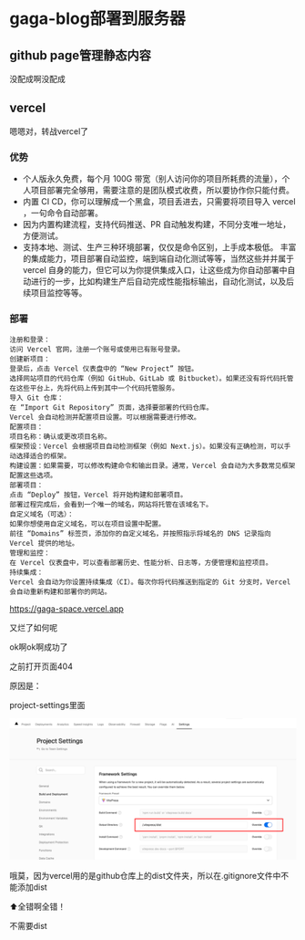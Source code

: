 # gaga-blog部署到服务器
## github page管理静态内容
没配成啊没配成

## vercel
嗯嗯对，转战vercel了
### 优势
- 个人版永久免费，每个月 100G 带宽（别人访问你的项目所耗费的流量），个人项目部署完全够用，需要注意的是团队模式收费，所以要协作你只能付费。
- 内置 CI CD，你可以理解成一个黑盒，项目丢进去，只需要将项目导入 vercel ，一句命令自动部署。
- 因为内置构建流程，支持代码推送、PR 自动触发构建，不同分支唯一地址，方便测试。
- 支持本地、测试、生产三种环境部署，仅仅是命令区别，上手成本极低。
丰富的集成能力，项目部署自动监控，端到端自动化测试等等，当然这些并并属于 vercel 自身的能力，但它可以为你提供集成入口，让这些成为你自动部署中自动进行的一步，比如构建生产后自动完成性能指标输出，自动化测试，以及后续项目监控等等。

### 部署
```
注册和登录：
访问 Vercel 官网，注册一个账号或使用已有账号登录。
创建新项目：
登录后，点击 Vercel 仪表盘中的 “New Project” 按钮。
选择网站项目的代码仓库（例如 GitHub、GitLab 或 Bitbucket）。如果还没有将代码托管在这些平台上，先将代码上传到其中一个代码托管服务。
导入 Git 仓库：
在 “Import Git Repository” 页面，选择要部署的代码仓库。
Vercel 会自动检测并配置项目设置。可以根据需要进行修改。
配置项目：
项目名称：确认或更改项目名称。
框架预设：Vercel 会根据项目自动检测框架（例如 Next.js）。如果没有正确检测，可以手动选择适合的框架。
构建设置：如果需要，可以修改构建命令和输出目录。通常，Vercel 会自动为大多数常见框架配置这些选项。
部署项目：
点击 “Deploy” 按钮，Vercel 将开始构建和部署项目。
部署过程完成后，会看到一个唯一的域名，网站将托管在该域名下。
自定义域名（可选）：
如果你想使用自定义域名，可以在项目设置中配置。
前往 “Domains” 标签页，添加你的自定义域名，并按照指示将域名的 DNS 记录指向 Vercel 提供的地址。
管理和监控：
在 Vercel 仪表盘中，可以查看部署历史、性能分析、日志等，方便管理和监控项目。
持续集成：
Vercel 会自动为你设置持续集成（CI）。每次你将代码推送到指定的 Git 分支时，Vercel 会自动重新构建和部署你的网站。
```

https://gaga-space.vercel.app

又烂了如何呢

ok啊ok啊成功了

之前打开页面404

原因是：

project-settings里面

![alt text](../public/vercel配置.png)

哦莫，因为vercel用的是github仓库上的dist文件夹，所以在.gitignore文件中不能添加dist

⬆️全错啊全错！

不需要dist
